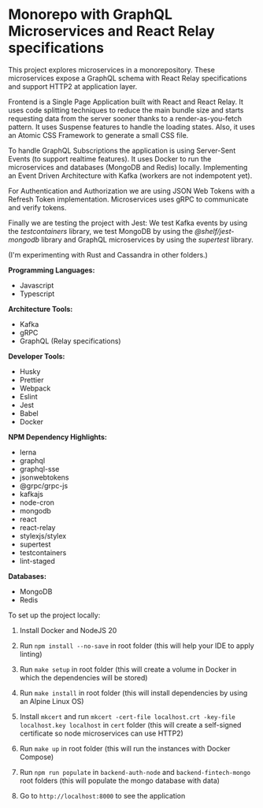 # Monorepo with GraphQL Microservices and React Relay specifications

This project explores microservices in a monorepository. These microservices expose a GraphQL schema with React Relay specifications and support HTTP2 at application layer.

Frontend is a Single Page Application built with React and React Relay. It uses code splitting techniques to reduce the main bundle size and starts requesting data from the server sooner thanks to a render-as-you-fetch pattern. It uses Suspense features to handle the loading states. Also, it uses an Atomic CSS Framework to generate a small CSS file.

To handle GraphQL Subscriptions the application is using Server-Sent Events (to support realtime features). It uses Docker to run the microservices and databases (MongoDB and Redis) locally. Implementing an Event Driven Architecture with Kafka (workers are not indempotent yet).

For Authentication and Authorization we are using JSON Web Tokens with a Refresh Token implementation. Microservices uses gRPC to communicate and verify tokens.

Finally we are testing the project with Jest: We test Kafka events by using the _testcontainers_ library, we test MongoDB by using the _@shelf/jest-mongodb_ library and GraphQL microservices by using the _supertest_ library.

(I'm experimenting with Rust and Cassandra in other folders.)

**Programming Languages:**

- Javascript
- Typescript

**Architecture Tools:**

- Kafka
- gRPC
- GraphQL (Relay specifications)

**Developer Tools:**

- Husky
- Prettier
- Webpack
- Eslint
- Jest
- Babel
- Docker

**NPM Dependency Highlights:**

- lerna
- graphql
- graphql-sse
- jsonwebtokens
- @grpc/grpc-js
- kafkajs
- node-cron
- mongodb
- react
- react-relay
- stylexjs/stylex
- supertest
- testcontainers
- lint-staged

**Databases:**

- MongoDB
- Redis

To set up the project locally:

1. Install Docker and NodeJS 20

2. Run `npm install --no-save` in root folder (this will help your IDE to apply linting)

3. Run `make setup` in root folder (this will create a volume in Docker in which the dependencies will be stored)

4. Run `make install` in root folder (this will install dependencies by using an Alpine Linux OS)

5. Install `mkcert` and run `mkcert -cert-file localhost.crt -key-file localhost.key localhost` in `cert` folder (this will create a self-signed certificate so node microservices can use HTTP2)

6. Run `make up` in root folder (this will run the instances with Docker Compose)

7. Run `npm run populate` in `backend-auth-node` and `backend-fintech-mongo` root folders (this will populate the mongo database with data)

8. Go to `http://localhost:8000` to see the application

